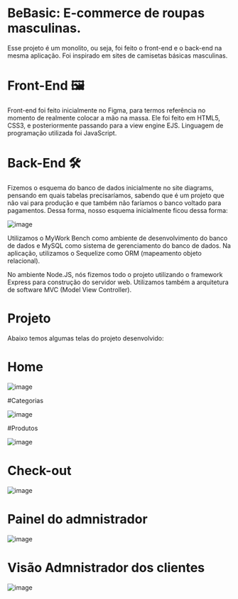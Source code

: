 
# BeBasic: E-commerce de roupas masculinas.



Esse projeto é um monolito, ou seja, foi feito o front-end e o back-end na mesma aplicação. Foi inspirado em sites de camisetas básicas masculinas. 

# Front-End 🖼️
Front-end foi feito inicialmente no Figma, para termos referência no momento de realmente colocar a mão na massa. Ele foi feito em HTML5, CSS3, e posteriormente passando para a view engine EJS. Linguagem de programação utilizada foi JavaScript. 



# Back-End 🛠️

Fizemos o esquema do banco de dados inicialmente no site diagrams, pensando em quais tabelas precisaríamos, sabendo que é um projeto que não vai para produção e que também não faríamos o banco voltado para pagamentos. Dessa forma, nosso esquema inicialmente ficou dessa forma: 

![image](https://user-images.githubusercontent.com/99093477/190280946-199fd902-b072-4e6d-a17b-3ada045a91b7.png)

Utilizamos o MyWork Bench como ambiente de desenvolvimento do banco de dados e MySQL como sistema de gerenciamento do banco de dados. 
Na aplicação, utilizamos o Sequelize como ORM (mapeamento objeto relacional). 

No ambiente Node.JS, nós fizemos todo o projeto utilizando o framework Express para construção do servidor web. Utilizamos também a arquitetura de software MVC (Model View Controller). 


# Projeto

Abaixo temos algumas telas do projeto desenvolvido: 

# Home 

![image](https://user-images.githubusercontent.com/99093477/190282201-18839025-06e6-4610-b986-0886d0cc3e9b.png)

#Categorias

![image](https://user-images.githubusercontent.com/99093477/190282237-bf68c8c0-87fb-4f98-8ddb-dd0dba7cceed.png)

#Produtos

![image](https://user-images.githubusercontent.com/99093477/190282299-c76620cb-9b57-460f-b8c6-8d94002050e5.png)

# Check-out

![image](https://user-images.githubusercontent.com/99093477/190282362-21764cfa-30dd-4618-a59d-ae05007e0593.png)

# Painel do admnistrador

![image](https://user-images.githubusercontent.com/99093477/190282422-7ddf445b-1b97-4e03-b494-d39e830feb46.png)

# Visão Admnistrador dos clientes

![image](https://user-images.githubusercontent.com/99093477/190282473-efce00af-d333-40b2-8cae-71691caf4a2d.png)




